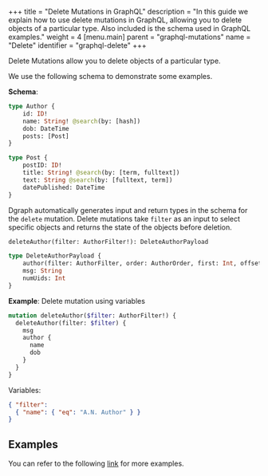 +++
title = "Delete Mutations in GraphQL"
description = "In this guide we explain how to use delete mutations in GraphQL, allowing you to delete objects of a particular type. Also included is the schema used in GraphQL examples."
weight = 4
[menu.main]
    parent = "graphql-mutations"
    name = "Delete"
    identifier = "graphql-delete"
+++

Delete Mutations allow you to delete objects of a particular type.

We use the following schema to demonstrate some examples.

**Schema**:
```graphql
type Author {
	id: ID!
	name: String! @search(by: [hash])
	dob: DateTime
	posts: [Post]
}

type Post {
	postID: ID!
	title: String! @search(by: [term, fulltext])
	text: String @search(by: [fulltext, term])
	datePublished: DateTime
}
```

Dgraph automatically generates input and return types in the schema for the `delete` mutation.
Delete mutations take `filter` as an input to select specific objects and returns the state of the objects before deletion.
```graphql
deleteAuthor(filter: AuthorFilter!): DeleteAuthorPayload

type DeleteAuthorPayload {
	author(filter: AuthorFilter, order: AuthorOrder, first: Int, offset: Int): [Author]
	msg: String
	numUids: Int
}
```

**Example**: Delete mutation using variables
```graphql
mutation deleteAuthor($filter: AuthorFilter!) {
  deleteAuthor(filter: $filter) {
    msg
    author {
      name
      dob
    }
  }
}
```
Variables:
```json
{ "filter":
  { "name": { "eq": "A.N. Author" } }
}
```

## Examples

You can refer to the following [link](https://github.com/dgraph-io/dgraph/blob/master/graphql/resolve/delete_mutation_test.yaml) for more examples.
